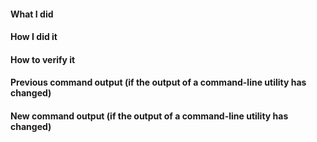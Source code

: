 <!--
    Please make sure you've read and understood our contributing guidelines:
    https://github.com/Azure/SONiC/blob/gh-pages/CONTRIBUTING.md

    ** Make sure all your commits include a signature generated with `git commit -s` **

    If this is a bug fix, make sure your description includes "closes #xxxx",
    "fixes #xxxx" or "resolves #xxxx" so that GitHub automatically closes the related
    issue when the PR is merged.

    If you are adding/modifying/removing any command or utility script, please also
    make sure to add/modify/remove any unit tests from the tests
    directory as appropriate.

    If you are modifying or removing an existing 'show', 'config' or 'sonic-clear'
    subcommand, or you are adding a new subcommand, please make sure you also
    update the Command Line Reference Guide (doc/Command-Reference.md) to reflect
    your changes.

    Please provide the following information:
-->

#### What I did

#### How I did it

#### How to verify it

#### Previous command output (if the output of a command-line utility has changed)

#### New command output (if the output of a command-line utility has changed)

